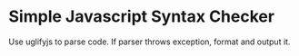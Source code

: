 Simple Javascript Syntax Checker
=======================

Use uglifyjs to parse code. If parser throws exception, format and output it.